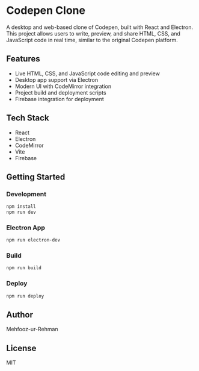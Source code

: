 # Codepen Clone

A desktop and web-based clone of Codepen, built with React and Electron. This project allows users to write, preview, and share HTML, CSS, and JavaScript code in real time, similar to the original Codepen platform.

## Features

- Live HTML, CSS, and JavaScript code editing and preview
- Desktop app support via Electron
- Modern UI with CodeMirror integration
- Project build and deployment scripts
- Firebase integration for deployment

## Tech Stack

- React
- Electron
- CodeMirror
- Vite
- Firebase

## Getting Started

### Development

```bash
npm install
npm run dev
```

### Electron App

```bash
npm run electron-dev
```

### Build

```bash
npm run build
```

### Deploy

```bash
npm run deploy
```

## Author

Mehfooz-ur-Rehman

## License

MIT
